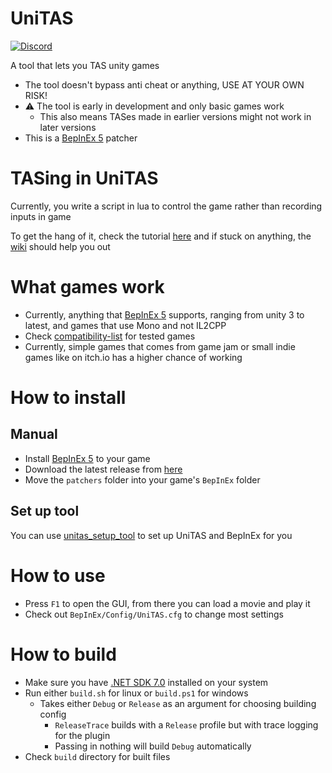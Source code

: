 # UniTAS

[![Discord](https://img.shields.io/discord/1093033615161573490)](https://discord.gg/ddMqdqgPeB)

A tool that lets you TAS unity games

- The tool doesn't bypass anti cheat or anything, USE AT YOUR OWN RISK!
- :warning: The tool is early in development and only basic games work
  - This also means TASes made in earlier versions might not work in later versions
- This is a [BepInEx 5] patcher

# TASing in UniTAS

Currently, you write a script in lua to control the game rather than recording inputs in game

To get the hang of it, check the tutorial [here](https://github.com/Eddio0141/UniTAS/wiki/TAS-Movie-Script-Tutorial) and
if stuck on anything, the [wiki](https://github.com/Eddio0141/UniTAS/wiki) should help you out

# What games work

- Currently, anything that [BepInEx 5] supports, ranging from unity 3 to latest, and games that use Mono and not IL2CPP
- Check [compatibility-list](docs/compatibility-list.md) for tested games
- Currently, simple games that comes from game jam or small indie games like on itch.io has a higher chance of working

# How to install

## Manual

- Install [BepInEx 5] to your game
- Download the latest release from [here](https://github.com/Eddio0141/UniTAS/releases/latest)
- Move the `patchers` folder into your game's `BepInEx` folder

## Set up tool

You can use [unitas_setup_tool](https://github.com/Eddio0141/unitas_setup_tool) to set up UniTAS and BepInEx for you

# How to use

- Press `F1` to open the GUI, from there you can load a movie and play it
- Check out `BepInEx/Config/UniTAS.cfg` to change most settings

# How to build

- Make sure you have [.NET SDK 7.0](https://dotnet.microsoft.com/en-us/download) installed on your system
- Run either `build.sh` for linux or `build.ps1` for windows
  - Takes either `Debug` or `Release` as an argument for choosing building config
    - `ReleaseTrace` builds with a `Release` profile but with trace logging for the plugin
    - Passing in nothing will build `Debug` automatically
- Check `build` directory for built files

[BepInEx 5]: https://docs.bepinex.dev/articles/user_guide/installation/index.html
